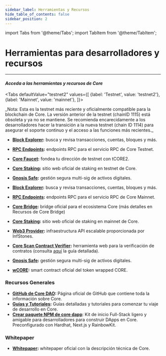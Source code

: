 ```yaml
---
sidebar_label: Herramientas y Recursos
hide_table_of_contents: false
sidebar_position: 2
---
```


import Tabs from '@theme/Tabs';
import TabItem from '@theme/TabItem';

# Herramientas para desarrolladores y recursos

---

#### _Acceda a las herramientas y recursos de Core_

<Tabs
defaultValue="testnet2"
values={[
{label: 'Testnet', value: 'testnet2'},
{label: 'Mainnet', value: 'mainnet'},
]}>

<TabItem value="testnet2">
  _Nota: Esta es la testnet más reciente y oficialmente compatible para la blockchain de Core. La versión anterior de la testnet (chainID 1115) está obsoleta y ya no se mantiene. Se recomienda encarecidamente a los desarrolladores hacer la transición a la nueva testnet (chain ID 1114) para asegurar el soporte continuo y el acceso a las funciones más recientes._

- **[Block Explorer](https://scan.test2.btcs.network/):** busca y revisa transacciones, cuentas, bloques y más.

- **[RPC Endpoints](https://chainlist.org/chain/1114):** endpoints RPC para el servicio RPC de Core Testnet.

- **[Core Faucet](https://scan.test2.btcs.network/faucet):** fondea tu dirección de testnet con tCORE2.

- **[Core Staking](https://stake.test2.btcs.network/):** sitio web oficial de staking en testnet de Core.

- **[Gnosis Safe](https://safe.test2.btcs.network/welcome):** gestión segura multi-sig de activos digitales.

</TabItem>

<TabItem value="mainnet">

- **[Block Explorer](https://scan.coredao.org/):** busca y revisa transacciones, cuentas, bloques y más.

- **[RPC Endpoints](https://chainlist.org/chain/1116):** endpoints RPC para el servicio RPC de Core Mainnet.

- **[Core Bridge](https://bridge.coredao.org/):** bridge oficial para el ecosistema Core (más detalles en Recursos de Core Bridge)

- **[Core Staking](https://stake.coredao.org/):** sitio web oficial de staking en mainnet de Core.

- **[Web3 Provider](https://cloud.infstones.com/login):** infraestructura API escalable proporcionada por InfStones.

- **[Core Scan Contract Verifier](https://scan.coredao.org/verifyContract):** herramienta web para la verificación de contratos (consulta [aquí](https://docs.coredao.org/docs/Dev-Guide/contract-verify#web-verification-via-core-scan) la guía detallada).

- **[Gnosis Safe](https://safe.coredao.org/welcome):** gestión segura multi-sig de activos digitales.

- **[wCORE](https://scan.coredao.org/address/0x191e94fa59739e188dce837f7f6978d84727ad01):** smart contract oficial del token wrapped CORE.

</TabItem>

</Tabs>

### Recursos Generales

- **[GitHub de Core DAO](https://github.com/coredao-org):** Página oficial de GitHub que contiene toda la información sobre Core.
- **[Guías y Tutoriales](https://github.com/coredao-org/dapp-tutorial):** Guías detalladas y tutoriales para comenzar tu viaje de desarrollo en Core.
- **[Crear paquete NPM de core dapp](https://www.npmjs.com/package/create-core-dapp)**: Kit de inicio Full-Stack ligero y amigable para desarrolladores para construir DApps en Core. Preconfigurado con Hardhat, Next.js y RainbowKit.

### Whitepaper

- **[Whitepaper](https://whitepaper.coredao.org/):** whitepaper oficial con la descripción técnica de Core.
